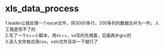 # xls_data_process
1.leader让我处理一个excel文件，将3000多行，200多列的数据合并为一列，人工我是受不了的  
2.写了一个c++小脚本，用vc++，vs写的先用着，后面再补gcc的  
3.读入文件格式用csv。xslx文件另存一下就行了  
